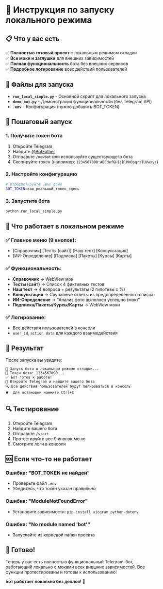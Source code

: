 # 🚀 Инструкция по запуску локального режима

## 📋 Что у вас есть

✅ **Полностью готовый проект** с локальным режимом отладки  
✅ **Все моки и заглушки** для внешних зависимостей  
✅ **Полная функциональность** бота без внешних сервисов  
✅ **Подробное логирование** всех действий пользователей  

## 🔧 Файлы для запуска

- **`run_local_simple.py`** - Основной скрипт для локального запуска
- **`demo_bot.py`** - Демонстрация функциональности (без Telegram API)
- **`.env`** - Конфигурация (нужно добавить BOT_TOKEN)

## 🚀 Пошаговый запуск

### 1. Получите токен бота
1. Откройте Telegram
2. Найдите [@BotFather](https://t.me/BotFather)
3. Отправьте `/newbot` или используйте существующего бота
4. Скопируйте токен (например: `1234567890:ABCdefGHIjklMNOpqrsTUVwxyz`)

### 2. Настройте конфигурацию
```bash
# Отредактируйте .env файл
BOT_TOKEN=ваш_реальный_токен_здесь
```

### 3. Запустите бота
```bash
python run_local_simple.py
```

## 📱 Что работает в локальном режиме

### ✅ **Главное меню (9 кнопок):**
- [Справочник] [Тесты (сайт)] [Наш тест] [Консультация]
- [ИИ-Определение] [Подписка] [Пакеты] [Курсы] [Карты]

### ✅ **Функциональность:**
- **Справочник** → WebView мок
- **Тесты (сайт)** → Список 4 фиктивных тестов
- **Наш тест** → 4 вопроса + результаты (2 гипотезы с %)
- **Консультация** → Случайные ответы из предопределенного списка
- **ИИ-Определение** → "Анализ фото выполнен успешно (мок)"
- **Подписка/Пакеты/Курсы/Карты** → WebView моки

### ✅ **Логирование:**
- Все действия пользователей в консоли
- `user_id`, `action`, `data` для каждого взаимодействия

## 🎯 Результат

После запуска вы увидите:
```
🚀 Запуск бота в локальном режиме отладки...
🤖 Токен бота: 1234567890...
✅ Бот готов к работе!
📱 Откройте Telegram и найдите вашего бота
🔍 Все действия пользователей будут логироваться в консоль
⏹️  Для остановки нажмите Ctrl+C
```

## 🔍 Тестирование

1. Откройте Telegram
2. Найдите вашего бота
3. Отправьте `/start`
4. Протестируйте все 9 кнопок меню
5. Смотрите логи в консоли

## 🆘 Если что-то не работает

### Ошибка: "BOT_TOKEN не найден"
- Проверьте файл `.env`
- Убедитесь, что токен указан правильно

### Ошибка: "ModuleNotFoundError"
- Установите зависимости: `pip install aiogram python-dotenv`

### Ошибка: "No module named 'bot'"
- Запускайте из корневой папки проекта

## 🎉 Готово!

Теперь у вас есть полностью функциональный Telegram-бот, работающий локально с моками всех внешних зависимостей. Все функции протестированы и готовы к использованию!

**Бот работает локально без деплоя! 🚀**
